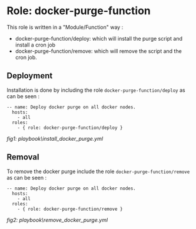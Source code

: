 Role: docker-purge-function
===========================

This role is written in a "Module/Function" way :
- docker-purge-function/deploy: which will install the purge script and install a cron job
- docker-purge-function/remove: which will remove the script and the cron job.

Deployment
------------

Installation is done by including the role `docker-purge-function/deploy` as can be seen :

```
-- name: Deploy docker purge on all docker nodes.
  hosts:
    - all
  roles:
    - { role: docker-purge-function/deploy }
```
*fig1: playbook\install_docker_purge.yml*

Removal
-------

To remove the docker purge include the role `docker-purge-function/remove` as can be seen :

```
-- name: Deploy docker purge on all docker nodes.
  hosts:
    - all
  roles:
    - { role: docker-purge-function/remove }
```

*fig2: playbook\remove_docker_purge.yml*
